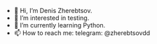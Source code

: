 - 👋 Hi, I’m Denis Zherebtsov.
- 👀 I’m interested in testing.
- 🌱 I’m currently learning Python.
- 📫 How to reach me: telegram: @zherebtsovdd
